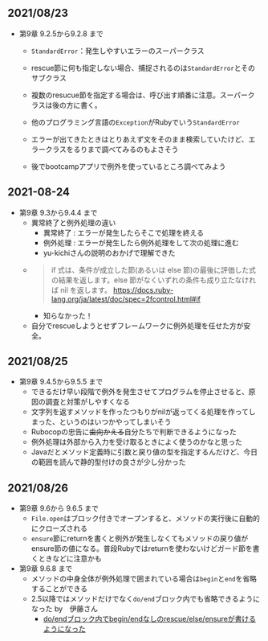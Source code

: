 ## 2021/08/23
- 第9章 9.2.5から9.2.8 まで
    - `StandardError`：発生しやすいエラーのスーパークラス
    - rescue節に何も指定しない場合、捕捉されるのは`StandardError`とそのサブクラス
    - 複数のresucue節を指定する場合は、呼び出す順番に注意。スーパークラスは後の方に書く。
    - 他のプログラミング言語の`Exception`がRubyでいう`StandardError`

    - エラーが出てきたときはとりあえず文をそのまま検索していたけど、エラークラスをるりまで調べてみるのもよさそう
    - 後でbootcampアプリで例外を使っているところ調べてみよう

## 2021\-08\-24
- 第9章 9.3から9.4.4 まで
    - 異常終了と例外処理の違い
        - 異常終了 : エラーが発生したらそこで処理を終える
        - 例外処理 : エラーが発生したら例外処理をして次の処理に進む
        - yu-kichiさんの説明のおかげで理解できた
    - > if 式は、条件が成立した節(あるいは else 節)の最後に評価した式の結果を返します。else 節がなくいずれの条件も成り立たなければ nil を返します。
https://docs.ruby-lang.org/ja/latest/doc/spec=2fcontrol.html#if
        - 知らなかった！
    - 自分でrescueしようとせずフレームワークに例外処理を任せた方が安全。

## 2021/08/25
- 第9章 9.4.5から9.5.5 まで
    - できるだけ早い段階で例外を発生させてプログラムを停止させると、原因の調査と対策がしやすくなる
    - 文字列を返すメソッドを作ったつもりがnilが返ってくる処理を作ってしまった、というのはいつかやってしまいそう
    - Rubocopの忠告に~~歯向かえる~~自分たちで判断できるようになった
    - 例外処理は外部から入力を受け取るときによく使うのかなと思った
    - Javaだとメソッド定義時に引数と戻り値の型を指定するんだけど、今日の範囲を読んで静的型付けの良さが少し分かった

## 2021/08/26
- 第9章 9.6から 9.6.5 まで 
    - `File.open`はブロック付きでオープンすると、メソッドの実行後に自動的にクローズされる
    - `ensure`節にreturnを書くと例外が発生しなくてもメソッドの戻り値がensure節の値になる。普段Rubyではreturnを使わないけどガード節を書くときなどに注意かも
- 第9章 9.6.8 まで
    - メソッドの中身全体が例外処理で囲まれている場合は`begin`と`end`を省略することができる
    - 2.5以降ではメソッドだけでなく`do/end`ブロック内でも省略できるようになった by　伊藤さん
        - [do/endブロック内でbegin/endなしのrescue/else/ensureが書けるようになった](https://qiita.com/jnchito/items/f182b6f0093a6a3701a1#doend%E3%83%96%E3%83%AD%E3%83%83%E3%82%AF%E5%86%85%E3%81%A7beginend%E3%81%AA%E3%81%97%E3%81%AErescueelseensure%E3%81%8C%E6%9B%B8%E3%81%91%E3%82%8B%E3%82%88%E3%81%86%E3%81%AB%E3%81%AA%E3%81%A3%E3%81%9F)
